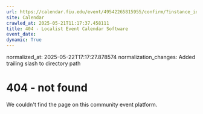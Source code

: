 ```yaml
---
url: https://calendar.fiu.edu/event/49542265815955/confirm/?instance_id=49542265821078&return=https%3A%2F%2Fcalendar.fiu.edu%2Fcalendar
site: Calendar
crawled_at: 2025-05-21T11:17:37.458111
title: 404 - Localist Event Calendar Software
event_date: 
dynamic: True
---
```

normalized_at: 2025-05-22T17:17:27.878574
normalization_changes: Added trailing slash to directory path

# 404 - not found
We couldn't find the page on this community event platform.
